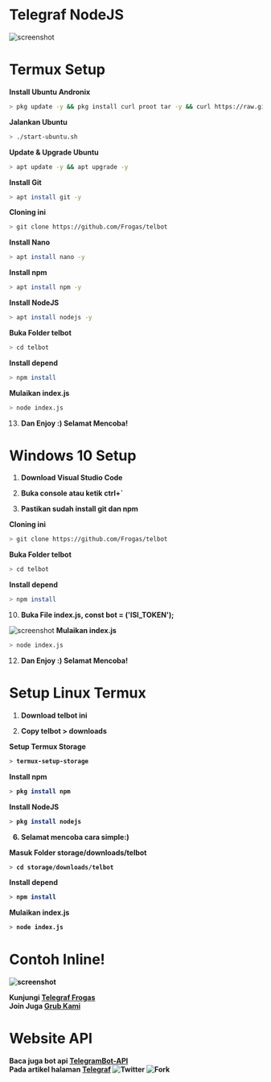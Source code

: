 # Telegraf NodeJS

![screenshot](231a7b66c5080ccb37407be02999ac2b.gif)

# Termux Setup
<b>Install Ubuntu Andronix</b>
```bash
> pkg update -y && pkg install curl proot tar -y && curl https://raw.githubusercontent.com/AndronixApp/AndronixOrigin/master/Installer/Ubuntu/ubuntu.sh | bash
```
<b>Jalankan Ubuntu</b>
```bash
> ./start-ubuntu.sh
```
<b>Update & Upgrade Ubuntu</b>
```bash
> apt update -y && apt upgrade -y
```
<b>Install Git</b>
```bash
> apt install git -y
```
<b>Cloning ini</b>
```bash
> git clone https://github.com/Frogas/telbot
```
<b>Install Nano</b>
```bash
> apt install nano -y
```
<b>Install npm</b>
```bash
> apt install npm -y
```
<b>Install NodeJS</b>
```bash
> apt install nodejs -y
```
<b>Buka Folder telbot</b>
```bash
> cd telbot
```
<b>Install depend</b>
```bash
> npm install
```
<b>Mulaikan index.js</b>
```bash
> node index.js
```

13. <b>Dan Enjoy :) Selamat Mencoba!</b>

# Windows 10 Setup

1. <b>Download Visual Studio Code</b>

2. <b>Buka console atau ketik ctrl+`</b>

3. <b>Pastikan sudah install git dan npm</b>

<b>Cloning ini</b>
```bash
> git clone https://github.com/Frogas/telbot
```
<b>Buka Folder telbot</b>
```bash
> cd telbot
```
<b>Install depend</b>
```bash
> npm install
```

10. <b>Buka File index.js, const bot = ('ISI_TOKEN');</b>

![screenshot](Screenshot_20201010-001025_Telegram.jpg)
<b>Mulaikan index.js</b>
```bash
> node index.js
```

12. <b>Dan Enjoy :) Selamat Mencoba!</b>

# Setup Linux Termux

1. <b>Download telbot ini</b>

2. <b>Copy telbot > downloads

<b>Setup Termux Storage</b>

```bash
> termux-setup-storage
```

<b>Install npm</b>

```bash
> pkg install npm
```
<b>Install NodeJS</b>

```bash
> pkg install nodejs
```

6. Selamat mencoba cara simple:)

<b>Masuk Folder storage/downloads/telbot</b>

```bash
> cd storage/downloads/telbot
```

<b>Install depend</b>

```bash
> npm install
```

<b>Mulaikan index.js</b>

```bash
> node index.js
```

# Contoh Inline!

![screenshot](Screenshot_20201009-235539_Telegram.jpg)

Kunjungi <a href="https://github.com/Shikukiza/telegraf_bot">Telegraf Frogas</a>
<br/>
Join Juga <a href="https://t.me/FrogasDevelopmentGroup">Grub Kami</a>

# Website API
Baca juga bot api <a href="https://core.telegram.org/bots/api">TelegramBot-API</a>
<br>
Pada artikel halaman <a href="https://telegraf.js.org/#/">Telegraf</a>
![Twitter](https://img.shields.io/twitter/follow/Frogas21?style=flat-square)
![Fork](https://img.shields.io/github/forks/Frogas/telbot?style=flat-square)
